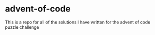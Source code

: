 # advent-of-code
This is a repo for all of the solutions I have written for the advent of code puzzle challenge
